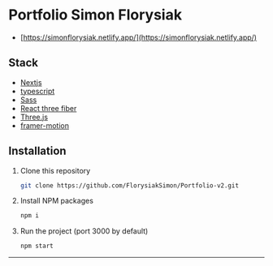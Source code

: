 # Portfolio Simon Florysiak

- [https://simonflorysiak.netlify.app/](https://simonflorysiak.netlify.app/)

## Stack

- [Nextjs](https://nextjs.org/)
- [typescript](https://www.typescriptlang.org/)
- [Sass](https://sass-lang.com/)
- [React three fiber](https://docs.pmnd.rs/react-three-fiber/getting-started/introduction)
- [Three.js](https://threejs.org/)
- [framer-motion](https://www.framer.com/)

## Installation

1. Clone this repository
   ```sh
   git clone https://github.com/FlorysiakSimon/Portfolio-v2.git
   ```
2. Install NPM packages
   ```sh
   npm i
   ```
3. Run the project (port 3000 by default)
   ```sh
   npm start
   ```

---
